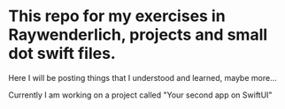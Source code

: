 # This repo for my exercises in Raywenderlich, projects and small dot swift files.

Here I will be posting things that I understood and learned, maybe more...

Currently I am working on a project called "Your second app on SwiftUI"

